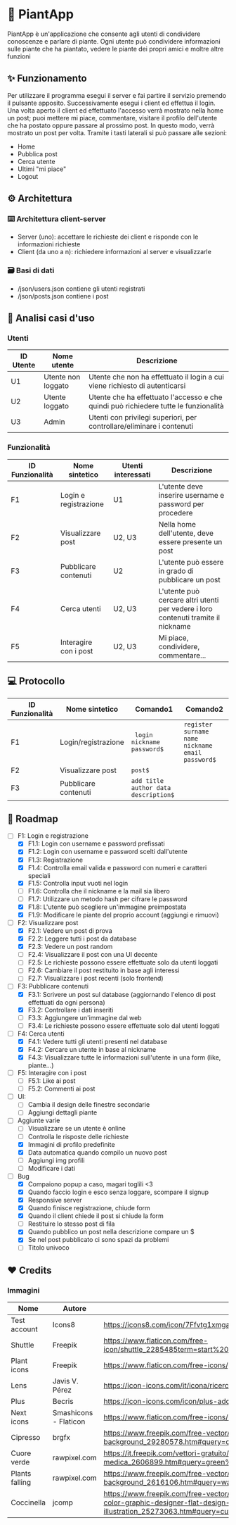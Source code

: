 # 🌵 PiantApp
<!--Hai mai voluto--> 
PiantApp è un'applicazione che consente agli utenti di condividere conoscenze e parlare di piante. Ogni utente può condividere informazioni sulle piante che ha piantato, vedere le piante dei propri amici e moltre altre funzioni

## ✨ Funzionamento
Per utilizzare il programma esegui il server e fai partire il servizio premendo il pulsante apposito. Successivamente esegui i client ed effettua il login.
Una volta aperto il client ed effettuato l'accesso verrà mostrato nella home un post; puoi mettere mi piace, commentare, visitare il profilo dell'utente che ha postato oppure passare al prossimo post. In questo modo, verrà mostrato un post per volta.
Tramite i tasti laterali si può passare alle sezioni:
  - Home
  - Pubblica post
  - Cerca utente
  - Ultimi "mi piace"
  - Logout

## ⚙️ Architettura
### ⌨️ Architettura client-server
 - Server (uno): accettare le richieste dei client e risponde con le informazioni richieste
 - Client (da uno a n): richiedere informazioni al server e visualizzarle
### 🗃️ Basi di dati
 - /json/users.json contiene gli utenti registrati
 - /json/posts.json contiene i post

## 🔎 Analisi casi d'uso 

### Utenti
| ID Utente | Nome utente        | Descrizione                                                                          |
| --------- | ------------------ | ------------------------------------------------------------------------------------ |
| U1        | Utente non loggato | Utente che non ha effettuato il login a cui viene richiesto di autenticarsi          |
| U2        | Utente loggato     | Utente che ha effettuato l'accesso e che quindi può richiedere tutte le funzionalità |
| U3        | Admin              | Utenti con privilegi superiori, per controllare/eliminare i contenuti                |

### Funzionalità
| ID Funzionalità | Nome sintetico        | Utenti interessati | Descrizione                                                                        |
| --------------- | --------------------- | ------------------ | ---------------------------------------------------------------------------------- |
| F1              | Login e registrazione | U1                 | L'utente deve inserire username e password per procedere                           |
| F2              | Visualizzare post     | U2, U3             | Nella home dell'utente, deve essere presente un post                               |
| F3              | Pubblicare contenuti  | U2                 | L'utente può essere in grado di pubblicare un post                                 |
| F4              | Cerca utenti          | U2, U3             | L'utente può cercare altri utenti per vedere i loro contenuti tramite il nickname  |
| F5              | Interagire con i post | U2, U3             | Mi piace, condividere, commentare...                                               |

## 💻 Protocollo
| ID Funzionalità | Nome sintetico        | Comando1                                   | Comando2                                               |
| --------------- | --------------------- | -----------------------------------------  | ------------------------------------------------------ |
| F1              | Login/registrazione   | ``` login nickname password$```            | ``` register surname name nickname email password$ ``` |
| F2              | Visualizzare post     | ``` post$ ```                              |                                                        |
| F3              | Pubblicare contenuti  | ``` add title author data description$ ``` |                                                        |

## 🚀 Roadmap
- [ ] F1: Login e registrazione
  - [X] F1.1: Login con username e password prefissati
  - [X] F1.2: Login con username e password scelti dall'utente
  - [X] F1.3: Registrazione
  - [X] F1.4: Controlla email valida e password con numeri e caratteri speciali
  - [X] F1.5: Controlla input vuoti nel login
  - [ ] F1.6: Controlla che il nickname e la mail sia libero
  - [ ] F1.7: Utilizzare un metodo hash per cifrare le password
  - [X] F1.8: L'utente può scegliere un'immagine preimpostata
  - [X] F1.9: Modificare le piante del proprio account (aggiungi e rimuovi)
- [ ] F2: Visualizzare post
  - [X] F2.1: Vedere un post di prova
  - [X] F2.2: Leggere tutti i post da database
  - [X] F2.3: Vedere un post random
  - [ ] F2.4: Visualizzare il post con una UI decente
  - [ ] F2.5: Le richieste possono essere effettuate solo da utenti loggati
  - [ ] F2.6: Cambiare il post restituito in base agli interessi
  - [ ] F2.7: Visualizzare i post recenti (solo frontend)
- [ ] F3: Pubblicare contenuti
  - [X] F3.1: Scrivere un post sul database (aggiornando l'elenco di post effettuati da ogni persona)
  - [X] F3.2: Controllare i dati inseriti
  - [ ] F3.3: Aggiungere un'immagine dal web
  - [ ] F3.4: Le richieste possono essere effettuate solo dal utenti loggati
- [ ] F4: Cerca utenti
  - [X] F4.1: Vedere tutti gli utenti presenti nel database
  - [X] F4.2: Cercare un utente in base al nickname
  - [X] F4.3: Visualizzare tutte le informazioni sull'utente in una form (like, piante...)
- [ ] F5: Interagire con i post
  - [ ] F5.1: Like ai post
  - [ ] F5.2: Commenti ai post
- [ ] UI:
  - [ ] Cambia il design delle finestre secondarie
  - [ ] Aggiungi dettagli piante
- [ ] Aggiunte varie
  - [ ] Visualizzare se un utente è online
  - [ ] Controlla le risposte delle richieste
  - [X] Immagini di profilo predefinite
  - [X] Data automatica quando compilo un nuovo post
  - [ ] Aggiungi img profili
  - [ ] Modificare i dati
- [ ] Bug
  - [X] Compaiono popup a caso, magari toglili <3
  - [X] Quando faccio login e esco senza loggare, scompare il signup
  - [X] Responsive server
  - [X] Quando finisce registrazione, chiude form
  - [X] Quando il client chiede il post si chiude la form
  - [ ] Restituire lo stesso post di fila
  - [X] Quando pubblico un post nella descrizione compare un $
  - [X] Se nel post pubblicato ci sono spazi da problemi
  - [ ] Titolo univoco

## ❤️ Credits
### Immagini
| Nome            | Autore                | Link                                                                  |
| --------------- | --------------------- | --------------------------------------------------------------------- |
| Test account    | Icons8                | https://icons8.com/icon/7Ffvtg1xmgaV/test-account                     |
| Shuttle         | Freepik               | https://www.flaticon.com/free-icon/shuttle_2285485term=start%20button&page=1&position=1&page=1&position=1&related_id=2285485&origin=tag   | 
| Plant icons	| Freepik		      | https://www.flaticon.com/free-icons/plant                                       |
| Lens            | Javis V. Pérez        | https://icon-icons.com/it/icona/ricerca-lente-di-ingrandimento/145939 |
| Plus            | Becris                | https://icon-icons.com/icon/plus-add-more-detail/82972                |  
| Next icons      | Smashicons - Flaticon | https://www.flaticon.com/free-icons/next
| Cipresso		| brgfx                 | https://www.freepik.com/free-vector/isolated-tree-white-background_29280578.htm#query=cartoon%20tree&position=20&from_view=keyword |
| Cuore verde	| rawpixel.com          | https://it.freepik.com/vettori-gratuito/illustrazione-dell-icona-medica_2606899.htm#query=green%20heart&position=21&from_view=search&track=sph |
| Plants falling  | rawpixel.com      | https://www.freepik.com/free-vector/illustration-hanging-plant-isolated-white-background_2616106.htm#query=watercolor%20plants&position=11&from_view=keyword |
| Coccinella      | jcomp             | https://www.freepik.com/free-vector/set-lady-bug-cute-bee-with-flower-cartoon-animal-element-drawing-water-color-graphic-designer-flat-design-vector-illustration_25273063.htm#query=cute%20leaves%20paint&position=5&from_view=search&track=sph |
